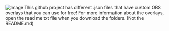 ![Image](https://github.com/user-attachments/assets/db460a94-b6c2-490d-95ee-125b5fac63d4)
This github project has different .json files that have custom OBS overlays that you can use for free! For more
information about the overlays, open the read me txt file when you download the folders. (Not the README.md)
